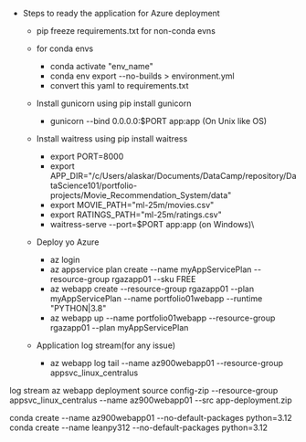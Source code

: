 - Steps to ready the application for Azure deployment
    - pip freeze requirements.txt for non-conda evns 
    - for conda envs
        - conda activate "env_name"
        - conda env export --no-builds > environment.yml
        - convert this yaml to requirements.txt 
    - Install gunicorn using pip install gunicorn
        - gunicorn --bind 0.0.0.0:$PORT app:app (On Unix like OS)
    - Install waitress using pip install waitress
        - export PORT=8000
        - export APP_DIR="/c/Users/alaskar/Documents/DataCamp/repository/DataScience101/portfolio-projects/Movie_Recommendation_System/data"
        - export MOVIE_PATH="ml-25m/movies.csv"
        - export RATINGS_PATH="ml-25m/ratings.csv"
        - waitress-serve --port=$PORT app:app (on Windows)\
    
    - Deploy yo Azure
        - az login
        - az appservice plan create --name myAppServicePlan --resource-group rgazapp01 --sku FREE
        - az webapp create --resource-group rgazapp01 --plan myAppServicePlan --name portfolio01webapp --runtime "PYTHON|3.8"
        - az webapp up --name portfolio01webapp --resource-group rgazapp01 --plan myAppServicePlan

    - Application log stream(for any issue)
        - az webapp log tail --name az900webapp01 --resource-group appsvc_linux_centralus

log stream 
az webapp deployment source config-zip --resource-group appsvc_linux_centralus --name az900webapp01 --src app-deployment.zip

conda create --name az900webapp01 --no-default-packages python=3.12
conda create --name leanpy312 --no-default-packages python=3.12 